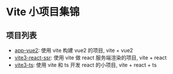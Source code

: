 # Vite 小项目集锦

## 项目列表

- [app-vue2](./app-vue2/): 使用 vite 构建 vue2 的项目, vite + vue2
- [vite3-react-ssr](./vite3-react-ssr/): 使用 vite 做 react 服务端渲染的项目, vite + react
- [vite3-ts](./vite3-ts/): 使用 vite 和 ts 开发 react 的小项目, vite + react + ts
